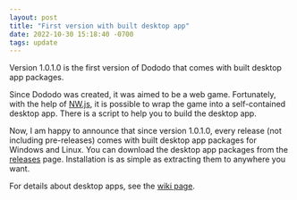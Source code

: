 ```yaml
---
layout: post
title: "First version with built desktop app"
date: 2022-10-30 15:18:40 -0700
tags: update
---
```


Version 1.0.1.0 is the first version of Dododo that comes with built desktop app packages.

Since Dododo was created, it was aimed to be a web game.
Fortunately, with the help of [NW.js](https://nwjs.io/), it is possible to wrap the game into a self-contained desktop app.
There is a script to help you to build the desktop app.

Now, I am happy to announce that since version 1.0.1.0,
every release (not including pre-releases) comes with built desktop app packages for Windows and Linux.
You can download the desktop app packages from the [releases](https://github.com/dododogame/dododo/releases) page.
Installation is as simple as extracting them to anywhere you want.

For details about desktop apps, see the [wiki page](/wiki?desktop-app).
